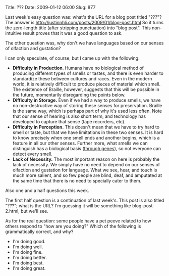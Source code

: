 Title: ???
Date: 2009-01-12 06:00
Slug: 877

Last week's easy question was: what's the URL for a blog post titled
"???"? The answer is
http://justinnhli.com/posts/2009/01/blog-post.html So it turns the
zero-length title (after stripping punctuation) into "blog post". This
non-intuitive result proves that it was a good question to ask.

The other question was, why don't we have languages based on our senses
of olfaction and gustation?

I can only speculate, of course, but I came up with the following:

-   **Difficulty in Production**. Humans have no biological method of
    producing different types of smells or tastes, and there is even
    harder to standardize these between cultures and races. Even in the
    modern world, it is relatively difficult to produce pieces of
    material which smell. The existence of Braille, however, suggests
    that this will be possible in the future, momentarily disregarding
    the points below.
-   **Difficulty in Storage.** Even if we had a way to produce smells,
    we have no non-destructive way of storing these senses for
    preservation. Braille is the same way, which is perhaps part of why
    it's used less often. Note that our sense of hearing is also short
    term, and technology has developed to capture that sense (tape
    recorders, etc).
-   **Difficulty in Perception.** This doesn't mean that we have to try
    hard to smell or taste, but that we have limitations in these two
    senses. It is hard to know precisely when one smell ends and another
    begins, which is a feature in all our other senses. Further more,
    what smells we can distinguish has a biological basis ([through
    genes](http://www.thenakedscientists.com/HTML/articles/article/peterbrennancolumn.htm/)),
    so not everyone can detect every smell.
-   **Lack of Necessity.** The most important reason on here is probably
    the lack of necessity. We simply have no need to depend on our
    senses of olfaction and gustation for language. What we see, hear,
    and touch is much more salient, and so few people are blind, deaf,
    and amputated at the same time that there is no need to specially
    cater to them.

Also one and a half questions this week.

The first half question is a continuation of last week's. This post is
also titled "???"; what is the URL? I'm guessing it will be something
like blog-post-2.html, but we'll see.

As for the real question: some people have a pet peeve related to how
others respond to "how are you doing?" Which of the following is
grammatically correct, and why?

-   I'm doing good.
-   I'm doing well.
-   I'm doing fine.
-   I'm doing better.
-   I'm doing best.
-   I'm doing great.

